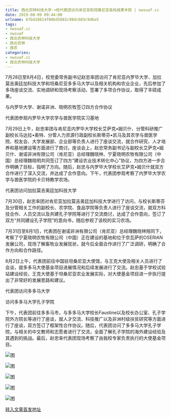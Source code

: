 ```yaml
---
title: 西北农林科技大学->校代表团访问肯尼亚和坦桑尼亚高校成果丰硕 | nwsuaf.cc
date: 2019-08-09 09:44:00
urlname: 67b410814f00bd5882c99dc603c9d6a5
tags: 
- nwsuaf.cc
- nwsuaf
- 西北农林科技大学
- 西北农林
- 西农
categories:
- nwsuaf.cc
- 西北农林科技大学
---
```



7月28日至8月4日，校党委常务副书记赵忠率团访问了肯尼亚内罗毕大学、加拉莫吉奥廷加科技大学和坦桑尼亚多多马大学以及相关机构和农业企业，先后参加了多场座谈交流、实地调研和现场考察活动，签署了多项合作协议，取得了丰硕成果。

与内罗毕大学、谢诺非洲、晓明农牧签订四方合作协议

代表团参观内罗毕大学农学与兽医学院实习基地

7月29日上午，赵忠率团与肯尼亚内罗毕大学校长艾萨克•姆贝什、分管科研推广副校长马达拉•奥特、分管人力资源行政副校长斯蒂芬•凯马及其农学与兽医学院、校友会、大学发展部、企业部等负责人进行了座谈交流，就合作研究、人才培养和基地建设等方面进行了商讨。座谈会上，赵忠常务副书记与副校长艾萨克•姆贝什、谢诺非洲有限公司（肯尼亚）总经理魏晓林、宁夏晓明农牧有限公司（中国）总经理魏晓明共同签订了四方“建设农业技术转化中心”协议，为四方进一步合作明确了目标，指明了方向。随后，赵忠与内罗毕大学校长艾萨克•姆贝什就双方合作进行了深入交流，并达成了合作意向。下午，代表团参观考察了内罗毕大学农学与兽医学院的卡贝特教学农场。

代表团访问加拉莫吉奥廷加科技大学

7月30日，赵忠率团对肯尼亚加拉莫吉奥廷加科技大学进行了访问，与校长斯蒂芬及分管相关工作的副校长、农学院、食品学院等负责人进行了座谈交流，就双方科技合作、人员交流以及共建孔子学院等进行了交流商讨，达成了合作意向，签订了双方“共同建设孔子学院”的意向书，随后参观了该校的实习农场。

7月31日至8月1日，代表团在谢诺非洲有限公司（肯尼亚）总经理魏晓林陪同下，考察了宁夏晓明农牧有限公司（中国）正在建设的基地和位于奈瓦萨的OSERIAN发展公司，现场了解畜牧业发展现状，就今后全面合作进行了广泛调研，明确了合作方向和合作路径。

8月2日上午，代表团前往中国驻坦桑尼亚大使馆，与王克大使及相关人员进行了会谈，就多多马大使基金项目进展情况和后续发展进行了交流。赵忠基于学校试验站建设经验，王克大使基于坦桑尼亚农业发展实际，对大使基金项目进一步执行提出了非常好的发展思路和建议。

代表团访问多多马大学

访问多多马大学孔子学院

下午，代表团前往多多马市，与多多马大学校长Faustine以及校长办公室、孔子学院外方院长等进行了座谈，就人才交流、科技推广以及非洲村级扶贫研究等方面进行了座谈，双方签订了框架性合作协议。随后，代表团访问了多多马大学孔子学院，与相关的中文教师和志愿者进行了交流，全面了解孔子学院的海外建设经验及其遇到的挑战。最后，赵忠率代表团现场考察了由我校专家负责执行的大使基金项目。



![图](https://news.nwsuaf.edu.cn/images/content/2019-08/20190807174241493293.jpg)

![图](https://news.nwsuaf.edu.cn/images/content/2019-08/20190807174217392169.jpg)

![图](https://news.nwsuaf.edu.cn/images/content/2019-08/20190807174129421013.jpg)

![图](https://news.nwsuaf.edu.cn/images/content/2019-08/20190807174102811996.jpg)

![图](https://news.nwsuaf.edu.cn/images/content/2019-08/20190807174037468885.jpg)

[转入文章首发地址](https://news.nwsuaf.edu.cn/xnxw/91276.htm)